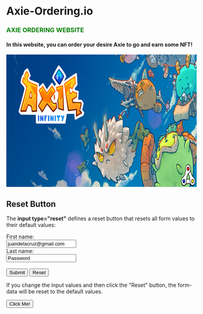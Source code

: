 # Axie-Ordering.io
<h3 style="color:green;">AXIE ORDERING WEBSITE</h3>

<h4> In this website, you can order your desire Axie to go and earn some NFT!</h4>

<img src="Axie-Infinity-logo-artwork-header.png" alt="AXIE GIF" width="800" height="350">

<h2>Reset Button</h2>

<p>The <strong>input type="reset"</strong> defines a reset button that resets all form values to their default values:</p>

<form action="/action_page.php">
  <label for="fname">First name:</label><br>
  <input type="text" id="email" name="email" value="juandelacruz@gmail.com"><br>
  <label for="lname">Last name:</label><br>
  <input type="text" id="pass" name="pass" value="Password"><br><br>
  <input type="submit" value="Submit">
  <input type="reset">
</form> 

<p>If you change the input values and then click the "Reset" button, the form-data will be reset to the default values.</p>
<input type="button" onclick="alert('Hello World!')" value="Click Me!">
